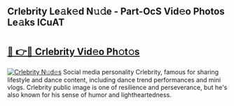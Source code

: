 ## Crlebrity Le𝚊k𝚎d N𝚞𝚍e - Part-OcS Vid𝚎o Photos Le𝚊ks ICuAT

# <h2><a href="http://fbea864.evod.top/?m=Crlebrity">🔗 👉🔴 Crlebrity Vid𝚎o Ph𝚘t𝚘s</a></h2>

[![Crlebrity N𝚞d𝚎s](https://i.imgur.com/8V9OHl7.gif)](http://fbea864.evod.top/?m=Crlebrity)
Social media personality Crlebrity, famous for sharing lifestyle and dance content, including dance trend performances and mini vlogs. Crlebrity public image is one of resilience and perseverance, but he's also known for his sense of humor and lightheartedness. 

